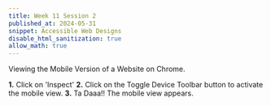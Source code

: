 ```yaml
---
title: Week 11 Session 2
published_at: 2024-05-31
snippet: Accessible Web Designs
disable_html_sanitization: true
allow_math: true
---
```


Viewing the Mobile Version of a Website on Chrome. 

**1.** Click on 'Inspect'
**2.** Click on the Toggle Device Toolbar button to activate the mobile view.
**3.** Ta Daaa!! The mobile view appears. 